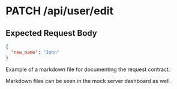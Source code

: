 # PATCH /api/user/edit

## Expected Request Body
```json
{
  "new_name": "John"
}
```

Example of a markdown file for documenting the request contract.

Markdown files can be seen in the mock server dashboard as well.
